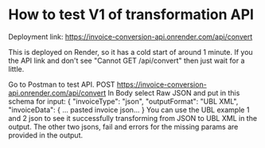 # How to test V1 of transformation API

Deployment link: https://invoice-conversion-api.onrender.com/api/convert

This is deployed on Render, so it has a cold start of around 1 minute. If you the API link and don't see "Cannot GET /api/convert" then just wait for a little.

Go to Postman to test API.
POST https://invoice-conversion-api.onrender.com/api/convert
In Body select Raw JSON and put in this schema for input:
{
  "invoiceType": "json",
  "outputFormat": "UBL XML",
  "invoiceData": {
  ... pasted invoice json...
}
You can use the UBL example 1 and 2 json to see it successfully transforming from JSON to UBL XML in the output.
The other two jsons, fail and errors for the missing params are provided in the output.
